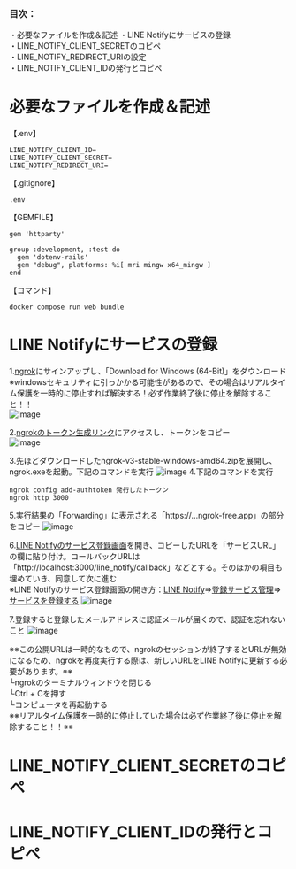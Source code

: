 ### 目次：  
・必要なファイルを作成＆記述
・LINE Notifyにサービスの登録  
・LINE_NOTIFY_CLIENT_SECRETのコピペ  
・LINE_NOTIFY_REDIRECT_URIの設定  
・LINE_NOTIFY_CLIENT_IDの発行とコピペ  

# 必要なファイルを作成＆記述
【.env】
```
LINE_NOTIFY_CLIENT_ID=
LINE_NOTIFY_CLIENT_SECRET=
LINE_NOTIFY_REDIRECT_URI=
```
【.gitignore】
```
.env
```
【GEMFILE】
```
gem 'httparty'

group :development, :test do
  gem 'dotenv-rails'
  gem "debug", platforms: %i[ mri mingw x64_mingw ]
end
```
【コマンド】
```
docker compose run web bundle
```
# LINE Notifyにサービスの登録
1.[ngrok](https://dashboard.ngrok.com/get-started/setup/windows)にサインアップし、「Download for Windows (64-Bit)」をダウンロード  
※windowsセキュリティに引っかかる可能性があるので、その場合はリアルタイム保護を一時的に停止すれば解決する！必ず作業終了後に停止を解除すること！！  
![image](https://github.com/user-attachments/assets/a3e7cf70-e3a0-4b24-8e41-a8b012db8c65)

2.[ngrokのトークン生成リンク](https://dashboard.ngrok.com/get-started/your-authtoken)にアクセスし、トークンをコピー  
![image](https://github.com/user-attachments/assets/1ec1961f-8557-42a1-a3de-789ab70fc93c)

3.先ほどダウンロードしたngrok-v3-stable-windows-amd64.zipを展開し、ngrok.exeを起動。下記のコマンドを実行
![image](https://i.gyazo.com/052a3b6569c75a0c6926e5f3b5496797.png)
4.下記のコマンドを実行
```
ngrok config add-authtoken 発行したトークン
ngrok http 3000
```
5.実行結果の「Forwarding」に表示される「https://...ngrok-free.app」の部分をコピー
![image](https://i.gyazo.com/ff760a93812f5ccff333c7f4cde832d7.png)

6.[LINE Notifyのサービス登録画面](https://notify-bot.line.me/my/services/new)を開き、コピーしたURLを「サービスURL」の欄に貼り付け。コールバックURLは「http://localhost:3000/line_notify/callback」などとする。そのほかの項目も埋めていき、同意して次に進む  
※LINE Notifyのサービス登録画面の開き方：[LINE Notify](https://notify-bot.line.me/ja/)⇒[登録サービス管理](https://notify-bot.line.me/my/services/)⇒[サービスを登録する](https://notify-bot.line.me/my/services/new)
![image](https://github.com/user-attachments/assets/21f66b9d-abdd-41ef-b163-3b857d8d672b)

7.登録すると登録したメールアドレスに認証メールが届くので、認証を忘れないこと
![image](https://github.com/user-attachments/assets/f79abcb1-3dc8-4e56-b722-ff5804fbb892)

※※この公開URLは一時的なもので、ngrokのセッションが終了するとURLが無効になるため、ngrokを再度実行する際は、新しいURLをLINE Notifyに更新する必要があります。※※  
└ngrokのターミナルウィンドウを閉じる  
└Ctrl + Cを押す  
└コンピュータを再起動する  
※※リアルタイム保護を一時的に停止していた場合は必ず作業終了後に停止を解除すること！！※※

# LINE_NOTIFY_CLIENT_SECRETのコピペ
# LINE_NOTIFY_CLIENT_IDの発行とコピペ  
